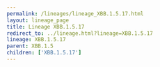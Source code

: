 ```yaml
---
permalink: /lineages/lineage_XBB.1.5.17.html
layout: lineage_page
title: Lineage XBB.1.5.17
redirect_to: ../lineage.html?lineage=XBB.1.5.17
lineage: XBB.1.5.17
parent: XBB.1.5
children: ['XBB.1.5.17']
---
```

